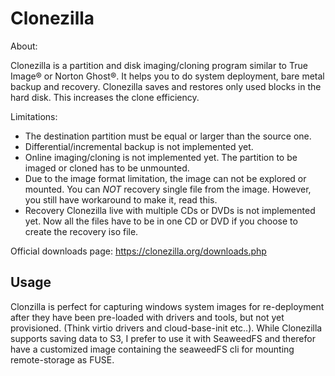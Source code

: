 # Clonezilla

About:

Clonezilla is a partition and disk imaging/cloning program similar to True Image® or Norton Ghost®. It helps you to do system deployment, bare metal backup and recovery. Clonezilla saves and restores only used blocks in the hard disk. This increases the clone efficiency.


Limitations:

- The destination partition must be equal or larger than the source one.
- Differential/incremental backup is not implemented yet.
- Online imaging/cloning is not implemented yet. The partition to be imaged or cloned has to be unmounted.
- Due to the image format limitation, the image can not be explored or mounted. You can _NOT_ recovery single file from the image. However, you still have workaround to make it, read this.
- Recovery Clonezilla live with multiple CDs or DVDs is not implemented yet. Now all the files have to be in one CD or DVD if you choose to create the recovery iso file.


Official downloads page: https://clonezilla.org/downloads.php


## Usage

Clonzilla is perfect for capturing windows system images for re-deployment after they have been pre-loaded with drivers and tools, but not yet provisioned. (Think virtio drivers and cloud-base-init etc..). While Clonezilla supports saving data to S3, I prefer to use it with SeaweedFS and therefor have a customized image containing the seaweedFS cli for mounting remote-storage as FUSE.





